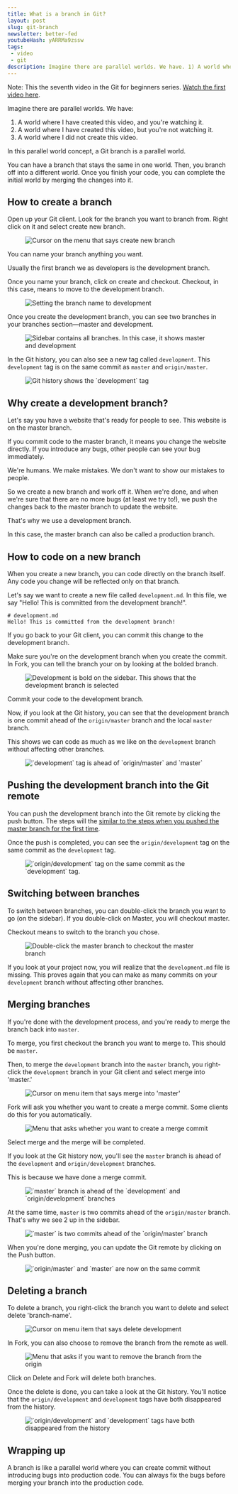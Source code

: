 ```yaml
---
title: What is a branch in Git?
layout: post
slug: git-branch
newsletter: better-fed
youtubeHash: yARRMa9zssw
tags:
 - video
 - git
description: Imagine there are parallel worlds. We have. 1) A world where I have created this video, and you're watching it. 2) A world where I have created this video, but you're not watching it. 3) A world where I did not create this video. With this concept, a Git branch is a parallel world.
---
```


Note: This the seventh video in the Git for beginners series. [Watch the first video here](/blog/setting-up-git).

Imagine there are parallel worlds. We have:

1. A world where I have created this video, and you're watching it.
2. A world where I have created this video, but you're not watching it.
3. A world where I did not create this video.

In this parallel world concept, a Git branch is a parallel world.

You can have a branch that stays the same in one world. Then, you branch off into a different world. Once you finish your code, you can complete the initial world by merging the changes into it.

<!-- more -->

## How to create a branch

Open up your Git client. Look for the branch you want to branch from. Right click on it and select create new branch.

<figure><img src="/images/2018/git-branch/create-new-branch.png" alt="Cursor on the menu that says create new branch">
</figure>

You can name your branch anything you want.

Usually the first branch we as developers is the development branch.

Once you name your branch, click on create and checkout. Checkout, in this case, means to move to the development branch.

<figure><img src="/images/2018/git-branch/name-branch.png" alt="Setting the branch name to development">
</figure>

Once you create the development branch, you can see two branches in your branches section—master and development.

<figure><img src="/images/2018/git-branch/sidebar.png" alt="Sidebar contains all branches. In this case, it shows master and development">
</figure>

In the Git history, you can also see a new tag called `development`. This `development` tag is on the same commit as `master` and `origin/master`.

<figure><img src="/images/2018/git-branch/history.png" alt="Git history shows the `development` tag">
</figure>

## Why create a development branch?

Let's say you have a website that's ready for people to see. This website is on the master branch.

If you commit code to the master branch, it means you change the website directly. If you introduce any bugs, other people can see your bug immediately.

We're humans. We make mistakes. We don't want to show our mistakes to people.

So we create a new branch and work off it. When we're done, and when we're sure that there are no more bugs (at least we try to!), we push the changes back to the master branch to update the website.

That's why we use a development branch.

In this case, the master branch can also be called a production branch.

## How to code on a new branch

When you create a new branch, you can code directly on the branch itself. Any code you change will be reflected only on that branch.

Let's say we want to create a new file called `development.md`. In this file, we say "Hello! This is committed from the development branch!".

```
# development.md
Hello! This is committed from the development branch!
```

If you go back to your Git client, you can commit this change to the development branch.

Make sure you're on the development branch when you create the commit. In Fork, you can tell the branch your on by looking at the bolded branch.

<figure><img src="/images/2018/git-branch/sidebar-2.png" alt="Development is bold on the sidebar. This shows that the development branch is selected">
</figure>

Commit your code to the development branch.

Now, if you look at the Git history, you can see that the development branch is one commit ahead of the `origin/master` branch and the local `master` branch.

This shows we can code as much as we like on the `development` branch without affecting other branches.

<figure><img src="/images/2018/git-branch/history-2.png" alt="`development` tag is ahead of `origin/master` and `master`">
</figure>

## Pushing the development branch into the Git remote

You can push the development branch into the Git remote by clicking the push button. The steps will the [similar to the steps when you pushed the master branch for the first time](/blog/pushing-to-a-git-remote).

Once the push is completed, you can see the `origin/development` tag on the same commit as the `development` tag.

<figure><img src="/images/2018/git-branch/history-3.png" alt="`origin/development` tag on the same commit as the `development` tag.">
</figure>

## Switching between branches

To switch between branches, you can double-click the branch you want to go (on the sidebar). If you double-click on Master, you will checkout master.

Checkout means to switch to the branch you chose.

<figure><img src="/images/2018/git-branch/sidebar-3.png" alt="Double-click the master branch to checkout the master branch">
</figure>

If you look at your project now, you will realize that the `development.md` file is missing. This proves again that you can make as many commits on your `development` branch without affecting other branches.

## Merging branches

If you're done with the development process, and you're ready to merge the branch back into `master`.

To merge, you first checkout the branch you want to merge to. This should be `master`.

Then, to merge the `development` branch into the `master` branch, you right-click the `development` branch in your Git client and select merge into 'master.'

<figure><img src="/images/2018/git-branch/merge-1.png" alt="Cursor on menu item that says merge into 'master'">
  <figcaption></figcaption>
</figure>

Fork will ask you whether you want to create a merge commit. Some clients do this for you automatically.

<figure><img src="/images/2018/git-branch/merge-2.png" alt="Menu that asks whether you want to create a merge commit">
  <figcaption></figcaption>
</figure>

Select merge and the merge will be completed.

If you look at the Git history now, you'll see the `master` branch is ahead of the `development` and `origin/development` branches.

This is because we have done a merge commit.

<figure><img src="/images/2018/git-branch/history-4.png" alt="`master` branch is ahead of the `development` and `origin/development` branches">
</figure>

At the same time, `master` is two commits ahead of the `origin/master` branch. That's why we see 2 up in the sidebar.

<figure><img src="/images/2018/git-branch/sidebar-4.png" alt="`master` is two commits ahead of the `origin/master` branch">
</figure>

When you're done merging, you can update the Git remote by clicking on the Push button.

<figure><img src="/images/2018/git-branch/history-5.png" alt="`origin/master` and `master` are now on the same commit">
</figure>

## Deleting a branch

To delete a branch, you right-click the branch you want to delete and select delete 'branch-name'.

<figure><img src="/images/2018/git-branch/delete-1.png" alt="Cursor on menu item that says delete development">
</figure>

In Fork, you can also choose to remove the branch from the remote as well.

<figure><img src="/images/2018/git-branch/delete-2.png" alt="Menu that asks if you want to remove the branch from the origin">
</figure>

Click on Delete and Fork will delete both branches.

Once the delete is done, you can take a look at the Git history. You'll notice that the `origin/development` and `development` tags have both disappeared from the history.

<figure><img src="/images/2018/git-branch/history-6.png" alt="`origin/development` and `development` tags have both disappeared from the history">
</figure>

## Wrapping up

A branch is like a parallel world where you can create commit without introducing bugs into production code. You can always fix the bugs before merging your branch into the production code.

